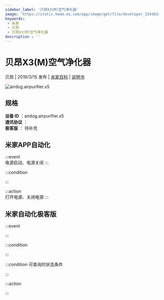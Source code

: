 ```yaml
---
sidebar_label: '贝昂X3(M)空气净化器'
image: 'https://static.home.mi.com/app/image/get/file/developer_154381482155s9hs7i.png'
keywords: 
 - 米家
 - 贝昂
 - 贝昂X3(M)空气净化器
description : ''
---
```

# 贝昂X3(M)空气净化器

贝昂 | 2019/3/15 发布 | [米家百科](https://home.mi.com/webapp/content/baike/product/index.html?model=airdog.airpurifier.x5) | [说明书](https://home.mi.com/views/introduction.html?model=airdog.airpurifier.x5&region=cn)

![airdog.airpurifier.x5](https://static.home.mi.com/app/image/get/file/developer_154381482155s9hs7i.png)

## 规格  
> 
**设备 ID** ：airdog.airpurifier.x5  
**通讯协议** ：  
**极客版**  ： 待补充 


## 米家APP自动化  

:::event  
电源启动、电源关闭
:::

:::condition  

:::

:::action   
打开电源、关闭电源
:::

## 米家自动化极客版  

:::event  

:::

:::condition  

:::

:::condition 可查询的状态条件  

:::

:::action  

:::

        
